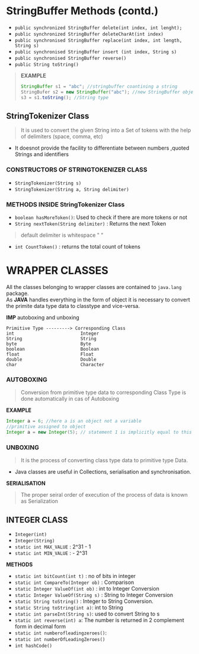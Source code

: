 # StringBuffer Methods (contd.)

* ```public synchronized StringBuffer delete(int index, int lenght);```
* ```public synchronized StringBuffer deleteCharAt(int index)```
* ```public synchronised StringBuffer replace(int index, int length, String s)```
* ```public synchronised StringBuffer insert (int index, String s)```
* ```public synchronised StringBuffer reverse()```
* ```public String toString()```

> **EXAMPLE**
> 
> ```java
> StringBuffer s1 = "abc"; //stringbuffer coantining a string
> StringBufer s2 = new StringBuffer("abc"); //new StringBuffer object containing String
> s3 = s1.toString(); //String type
> ```

## StringTokenizer Class

> It is used to convert the given String into a Set of tokens with the help of delimiters (space, comma, etc)

* It doesnot provide the facility to differentiate between numbers ,quoted Strings and identifiers

### CONSTRUCTORS OF STRINGTOKENIZER CLASS

* ```StringTokenizer(String s)```
* ```StringTokenizer(String a, String delimiter)```

### METHODS INSIDE StringTokenizer Class

* ```boolean hasMoreToken()```: Used to check if there are more tokens or not
* ```String nextToken(String delimiter)``` : Returns the next Token
> default delimiter is whitespace " "  
* ```int CountToken()``` : returns the total count of tokens


# WRAPPER CLASSES

All the classes belonging to wrapper classes are contained to ```java.lang ``` package.  
As **JAVA** handles everything in the form of object it is necessary to convert the primite data type data to classtype  and vice-versa.

**IMP** autoboxing and unboxing


```text
Primitive Type ---------> Corresponding Class
int                         Integer
String                      String
byte                        Byte
boolean                     Boolean
float                       Float
double                      Double
char                        Character
```

### AUTOBOXING

> Conversion from primitive type data to corresponding Class Type is done automatically in cas of Autoboxing
  
**EXAMPLE**
```java
Integer a = 6; //here a is an object not a variable
//primitive assigned to object
Integer a = new Integer(5); // statement 1 is implicitly equal to this
```

### UNBOXING
> It is the process of converting class type data to primitive type Data.


* Java classes are useful in Collections, serialisation and synchronisation.

**SERIALISATION**
> The proper seiral order of execution of the process of data is known as Serialization

## INTEGER CLASS
* ```Integer(int)```
* ```Integer(String)```
* ```static int MAX_VALUE``` : 2^31 - 1
* ```static int MIN_VALUE``` : - 2^31

**METHODS**
* ```static int bitCount(int t)``` : no of bits in integer
* ```static int CompareTo(Integer ob)``` : Comparison
* ```static Integer ValueOf(int ob)``` : int to Integer Conversion
* ```static Integer ValueOf(String s)``` : String to Integer Conversion
* ```static String toString()``` : Integer to String Conversion.
* ```static String toString(int a)```: int to String
* ```static int parseInt(String s)```: used to convert String to s
* ```static int reverse(int) a```: The number is returned in 2 complement form in decimal form
* ```static int numberofleadingzeroes()```:
* ```static int numberOfLeadingZeroes()```
* ```int hashCode()```
